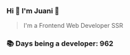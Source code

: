 ### Hi 👋 I&#39;m Juani 🦁

> I&#39;m a Frontend Web Developer SSR

### 📚 Days being a developer: 962
